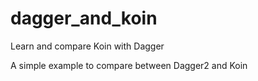 # dagger_and_koin
Learn and compare Koin with Dagger

A simple example to compare between Dagger2 and Koin
